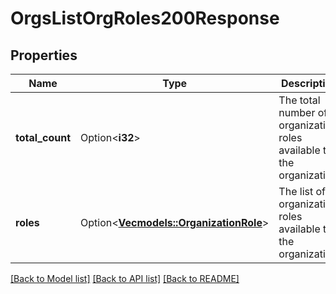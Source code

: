 # OrgsListOrgRoles200Response

## Properties

Name | Type | Description | Notes
------------ | ------------- | ------------- | -------------
**total_count** | Option<**i32**> | The total number of organization roles available to the organization. | [optional]
**roles** | Option<[**Vec<models::OrganizationRole>**](organization-role.md)> | The list of organization roles available to the organization. | [optional]

[[Back to Model list]](../README.md#documentation-for-models) [[Back to API list]](../README.md#documentation-for-api-endpoints) [[Back to README]](../README.md)


